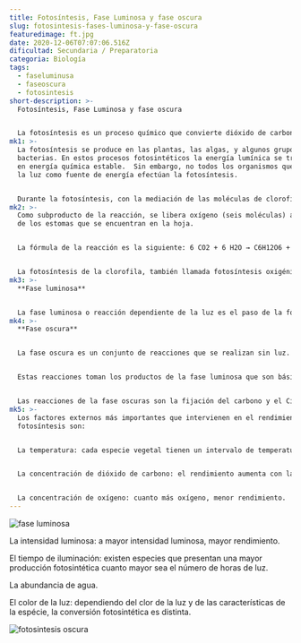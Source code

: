 ```yaml
---
title: Fotosíntesis, Fase Luminosa y fase oscura
slug: fotosintesis-fases-luminosa-y-fase-oscura
featuredimage: ft.jpg
date: 2020-12-06T07:07:06.516Z
dificultad: Secundaria / Preparatoria
categoria: Biología
tags:
  - faseluminusa
  - faseoscura
  - fotosintesis
short-description: >-
  Fotosíntesis, Fase Luminosa y fase oscura


  La fotosíntesis es un proceso químico que convierte dióxido de carbono en compuestos orgánicos utilizando la energía lumínica, normalmente energía solar. Este proceso se realiza en determinadas células vegetales a partir de materia inorgánica.
mk1: >-
  La fotosíntesis se produce en las plantas, las algas, y algunos grupos de
  bacterias. En estos procesos fotosintéticos la energía lumínica se transforma
  en energía química estable.  Sin embargo, no todos los organismos que utilizan
  la luz como fuente de energía efectúan la fotosíntesis.


  Durante la fotosíntesis, con la mediación de las moléculas de clorofila, la radiación solar convertirá seis moléculas de CO2 y seis moléculas H2O en una molécula de glucosa (C6H12O6),  que es un azúcar fundamental para la vida de la planta. La fotosíntesis es el proceso primario de producción de moléculas orgánicas de sustancias inorgánicas.
mk2: >-
  Como subproducto de la reacción, se libera oxígeno (seis moléculas) a través
  de los estomas que se encuentran en la hoja.


  La fórmula de la reacción es la siguiente: 6 CO2 + 6 H2O → C6H12O6 + 6 O2 


  La fotosíntesis de la clorofila, también llamada fotosíntesis oxigénica, se lleva a cabo por etapas en dos fases:
mk3: >-
  **Fase luminosa**


  La fase luminosa o reacción dependiente de la luz es el paso de la fotosíntesis en la que se convierte energía solar en energía química. La clorofila y otros pigmentos fotosintéticos como el caroteno abosorben la luz. La se utiliza para fragmentar una molécula de agua, por lo que se produce oxígeno como residuo.
mk4: >-
  **Fase oscura**


  La fase oscura es un conjunto de reacciones que se realizan sin luz. (no necesáriamente de noche). Durante esta fase, la planta conveirte el dióxido de carbono y otros compuestos en glucosa.


  Estas reacciones toman los productos de la fase luminosa que son básicamente ATP (adenosín trifosfato) y NADPH (nicotín adenín dinucleótido fosfato) y realizan más procesos químicos sobre ellos.


  Las reacciones de la fase oscuras son la fijación del carbono y el Ciclo de Calvin.
mk5: >-
  Los factores externos más importantes que intervienen en el rendimiento de la
  fotosíntesis son:


  La temperatura: cada especie vegetal tienen un intervalo de temperaturas en la que se siente más cómoda.


  La concentración de dióxido de carbono: el rendimiento aumenta con la concentración de CO2.


  La concentración de oxígeno: cuanto más oxígeno, menor rendimiento.
---
```



![fase luminosa](/assets/faseluminusa.jpg "fase luminosa")



La intensidad luminosa: a mayor intensidad luminosa, mayor rendimiento.

El tiempo de iluminación: existen especies que presentan una mayor producción fotosintética cuanto mayor sea el número de horas de luz.

La abundancia de agua.

El color de la luz: dependiendo del clor de la luz y de las características de la espécie, la conversión fotosintética es distinta.

![fotosintesis oscura](/assets/fotosientesisoscura.jpg "fotosintesis oscura")
